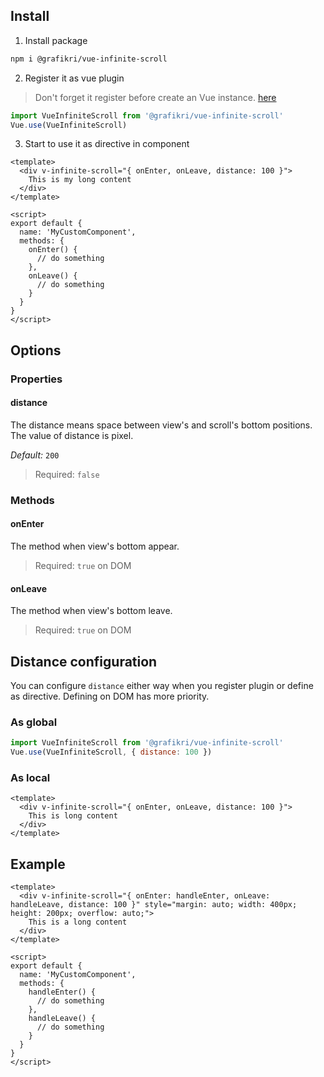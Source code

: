 

## Install
1. Install package
```bash
npm i @grafikri/vue-infinite-scroll 
```

2. Register it as vue plugin
> Don't forget it register before create an Vue instance. [here](https://vuejs.org/v2/guide/plugins.html#Using-a-Plugin)

```js
import VueInfiniteScroll from '@grafikri/vue-infinite-scroll'
Vue.use(VueInfiniteScroll)
```

3. Start to use it as directive in component
```vue
<template>
  <div v-infinite-scroll="{ onEnter, onLeave, distance: 100 }">
    This is my long content
  </div>
</template>

<script>
export default {
  name: 'MyCustomComponent',
  methods: {
    onEnter() {
      // do something
    },
    onLeave() {
      // do something
    }
  }
}
</script>
```

## Options


### Properties

#### distance
The distance means space between view's and scroll's bottom positions. The value of distance is pixel.

*Default:* `200`
> Required: `false`

### Methods

#### onEnter
The method when view's bottom appear.
> Required: `true` on DOM

#### onLeave
The method when view's bottom leave.
> Required: `true` on DOM



## Distance configuration
You can configure <code>distance</code> either way when you register plugin or define as directive. Defining on DOM has more priority.

### As global
```js
import VueInfiniteScroll from '@grafikri/vue-infinite-scroll'
Vue.use(VueInfiniteScroll, { distance: 100 })
```

### As local
```vue
<template>
  <div v-infinite-scroll="{ onEnter, onLeave, distance: 100 }">
    This is long content
  </div>
</template>
```


## Example

```vue
<template>
  <div v-infinite-scroll="{ onEnter: handleEnter, onLeave: handleLeave, distance: 100 }" style="margin: auto; width: 400px; height: 200px; overflow: auto;">
    This is a long content
  </div>
</template>

<script>
export default {
  name: 'MyCustomComponent',
  methods: {
    handleEnter() {
      // do something
    },
    handleLeave() {
      // do something
    }
  }
}
</script>
```